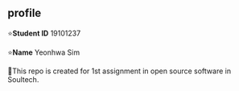 ## profile

⭐**Student ID** 19101237

⭐**Name** Yeonhwa Sim



📌This repo is created for 1st assignment in open source software in Soultech.
